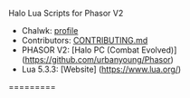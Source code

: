 Halo Lua Scripts for Phasor V2


* Chalwk: [profile](https://github.com/Chalwk77)
* Contributors: [CONTRIBUTING.md](https://github.com/Chalwk77/Halo-Scripts-Phasor-V2-/blob/master/CONTRIBUTING.md)
* PHASOR V2: [Halo PC (Combat Evolved)] (https://github.com/urbanyoung/Phasor)
* Lua 5.3.3: [Website] (https://www.lua.org/)

=========
